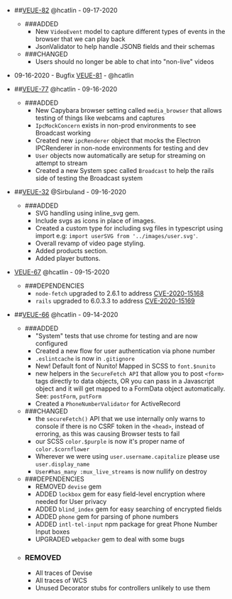 - ##[VEUE-82](ttps://app.clickup.com/t/8444384/VEUE-82)
  @hcatlin - 09-17-2020

  - ###ADDED
    - New `VideoEvent` model to capture different types of events in the browser that we can play back
    - JsonValidator to help handle JSONB fields and their schemas
  - ###CHANGED
    - Users should no longer be able to chat into "non-live" videos

- 09-16-2020 - Bugfix [VEUE-81](https://app.clickup.com/t/8444384/VEUE-81) - @hcatlin

- ##[VEUE-77](ttps://app.clickup.com/t/8444384/VEUE-77)
  @hcatlin - 09-16-2020

  - ###ADDED
    - New Capybara browser setting called `media_browser` that allows testing of things like webcams and captures
    - `IpcMockConcern` exists in non-prod environments to see Broadcast working
    - Created new `ipcRenderer` object that mocks the Electron IPCRenderer in non-node environments for testing and dev
    - `User` objects now automatically are setup for streaming on attempt to stream
    - Created a new System spec called `Broadcast` to help the rails side of testing the Broadcast system

- ##[VEUE-32](https://app.clickup.com/t/8444384/VEUE-32)
  @Sirbuland - 09-16-2020
  - ###ADDED
    - SVG handling using inline_svg gem.
    - Include svgs as icons in place of images.
    - Created a custom type for including svg files in typescript using import e.g: `import userSVG from '../images/user.svg'`.
    - Overall revamp of video page styling.
    - Added products section.
    - Added player buttons.

* [VEUE-67](https://app.clickup.com/t/8444384/VEUE-67)
  @hcatlin - 09-15-2020

  - ###DEPENDENCIES
    - `node-fetch` upgraded to 2.6.1 to address [CVE-2020-15168](https://github.com/advisories/GHSA-w7rc-rwvf-8q5r)
    - `rails` upgraded to 6.0.3.3 to address [ CVE-2020-15169](https://github.com/advisories/GHSA-cfjv-5498-mph5)

* ##[VEUE-66](https://app.clickup.com/t/8444384/VEUE-66)
  @hcatlin - 09-14-2020
  - ###ADDED
    - "System" tests that use chrome for testing and are now configured
    - Created a new flow for user authentication via phone number
    - `.eslintcache` is now in `.gitignore`
    - New! Default font of Nunito! Mapped in SCSS to `font.$nunito`
    - new helpers in the `SecureFetch API` that allow you to post `<form>` tags directly to data objects, OR you can pass in a Javascript object and it will get mapped to a FormData object automatically. See: `postForm`, `putForm`
    - Created a `PhoneNumberValidator` for ActiveRecord
  - ###CHANGED
    - the `secureFetch()` API that we use internally only warns to console if there is no CSRF token in the `<head>`, instead of erroring, as this was causing Browser tests to fail
    - our SCSS `color.$purple` is now it's proper name of `color.$cornflower`
    - Wherever we were using `user.username.capitalize` please use `user.display_name`
    - `User#has_many :mux_live_streams` is now nullify on destroy
  - ###DEPENDENCIES
    - REMOVED `devise` gem
    - ADDED `lockbox` gem for easy field-level encryption where needed for User privacy
    - ADDED `blind_index` gem for easy searching of encrypted fields
    - ADDED `phone` gem for parsing of phone numbers
    - ADDED `intl-tel-input` npm package for great Phone Number Input boxes
    - UPGRADED `webpacker` gem to deal with some bugs
  - ### REMOVED
    - All traces of Devise
    - All traces of WCS
    - Unused Decorator stubs for controllers unlikely to use them

